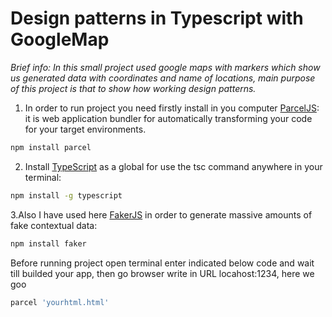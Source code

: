 # Design patterns in Typescript with GoogleMap

*Brief info: In this small project used google maps with markers which show us generated data with coordinates and name of locations, main purpose of this project is that to show how working design patterns.*

1. In order to run project you need firstly install in you computer [ParcelJS](https://parceljs.org/):<br>
it is web application bundler for automatically transforming your code for your target environments.<br>
```bash
npm install parcel
```

2. Install [TypeScript](https://www.typescriptlang.org/) as a global for use the tsc command anywhere in your terminal:<br>
```bash
npm install -g typescript
```

3.Also I have used here [FakerJS](https://www.npmjs.com/package/faker) in order to generate massive amounts of fake contextual data:<br>
```bash
npm install faker
```

Before running project open terminal enter indicated below code and wait till builded your app, then go browser write in URL locahost:1234, here we goo
```bash
parcel 'yourhtml.html'
```
